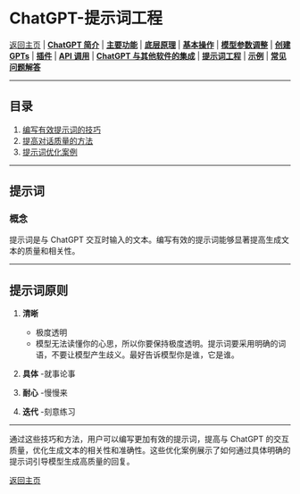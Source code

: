 # ChatGPT-提示词工程

[返回主页](../README.md) | [**ChatGPT 简介**](ChatGPT-Introduction.md) | [**主要功能**](ChatGPT-Key%20Features.md) | [**底层原理**](ChatGPT-Underlying%20Principles.md) | [**基本操作**](ChatGPT-Basic%20Operations.md) | [**模型参数调整**](ChatGPT-Model%20Parameter%20Adjustment.md) | [**创建 GPTs**](ChatGPT-Creating%20GPTs.md) | [**插件**](ChatGPT-Plugins.md) | [**API 调用**](ChatGPT-API%20Calls.md) | [**ChatGPT 与其他软件的集成**](ChatGPT%20+%20Other%20Software.md) | [**提示词工程**](ChatGPT-Prompt%20Engineering.md) | [**示例**](ChatGPT-Examples.md) | [**常见问题解答**](ChatGPT-FAQ%20(Frequently%20Asked%20Questions).md)

---

## 目录
1. [编写有效提示词的技巧](#编写有效提示词的技巧)
2. [提高对话质量的方法](#提高对话质量的方法)
3. [提示词优化案例](#提示词优化案例)

---

## 提示词

### 概念
提示词是与 ChatGPT 交互时输入的文本。编写有效的提示词能够显著提高生成文本的质量和相关性。

---

## 提示词原则

1. **清晰**
   - 极度透明
   - 模型无法读懂你的心思，所以你要保持极度透明。提示词要采用明确的词语，不要让模型产生歧义。最好告诉模型你是谁，它是谁。

2. **具体**
   -就事论事

3. **耐心**
   -慢慢来

4. **迭代**
   -刻意练习


---

通过这些技巧和方法，用户可以编写更加有效的提示词，提高与 ChatGPT 的交互质量，优化生成文本的相关性和准确性。这些优化案例展示了如何通过具体明确的提示词引导模型生成高质量的回复。

[返回主页](../README.md)
